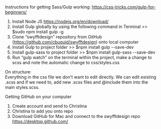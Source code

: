 Instructions for getting Sass/Gulp working: 
https://css-tricks.com/gulp-for-beginners/

1. Install Node JS https://nodejs.org/en/download/
2. Install Gulp globally by using the following command in Terminal >> $sudo npm install gulp -g
3. Clone “swyfftdesign" repository from GitHub (https://github.com/cbuquid/swyfftdesign) onto local computer
4. Install Gulp to project folder >> $npm install gulp --save-dev
5. Install gulp-sass to project folder >> $npm install gulp-sass --save-dev
6. Run “gulp watch” on the terminal within the project, make a change to scss and note the automatic change to css/styles.css

On structure:  
Everything in the css file we don't want to edit directly.  We can edit existing .scss and if we need to, add new .scss files and @include them into the main styles.scss.

Getting GitHub on your computer
1. Create account and send to Christina
2. Christina to add you onto repo
3. Download GitHub for Mac and connect to the swyfftdesign repo https://desktop.github.com/


